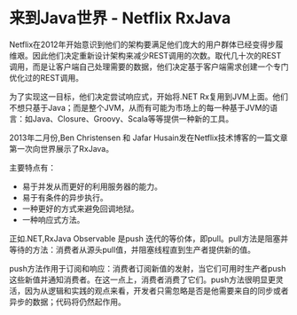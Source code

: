 # 来到Java世界 - Netflix RxJava

Netflix在2012年开始意识到他们的架构要满足他们庞大的用户群体已经变得步履维艰。因此他们决定重新设计架构来减少REST调用的次数。取代几十次的REST调用，而是让客户端自己处理需要的数据，他们决定基于客户端需求创建一个专门优化过的REST调用。

为了实现这一目标，他们决定尝试响应式，开始将.NET Rx复用到JVM上面。他们不想只基于Java；而是整个JVM，从而有可能为市场上的每一种基于JVM的语言：如Java、Closure、Groovy、Scala等等提供一种新的工具。

2013年二月份,Ben Christensen 和 Jafar Husain发在Netflix技术博客的一篇文章第一次向世界展示了RxJava。

主要特点有：

* 易于并发从而更好的利用服务器的能力。
* 易于有条件的异步执行。
* 一种更好的方式来避免回调地狱。
* 一种响应式方法。


正如.NET,RxJava Observable 是push 迭代的等价体，即pull。pull方法是阻塞并等待的方法：消费者从源头pull值，并阻塞线程直到生产者提供新的值。

push方法作用于订阅和响应：消费者订阅新值的发射，当它们可用时生产者push这些新值并通知消费者。在这一点上，消费者消费了它们。push方法很明显更灵活，因为从逻辑和实践的观点来看，开发者只需忽略是否是他需要来自的同步或者异步的数据；代码将仍然起作用。

